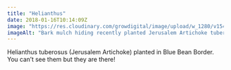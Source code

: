 ```yaml
---
title: "Helianthus"
date: 2018-01-16T10:14:09Z
image: "https://res.cloudinary.com/growdigital/image/upload/w_1280/v1544048466/helianthus-39012467294.jpg"
imageAlt: "Bark mulch hiding recently planted Jerusalem Artichoke tubers!"
---
```


Helianthus tuberosus (Jerusalem Artichoke) planted in Blue Bean Border. You can’t see them but they are there!
